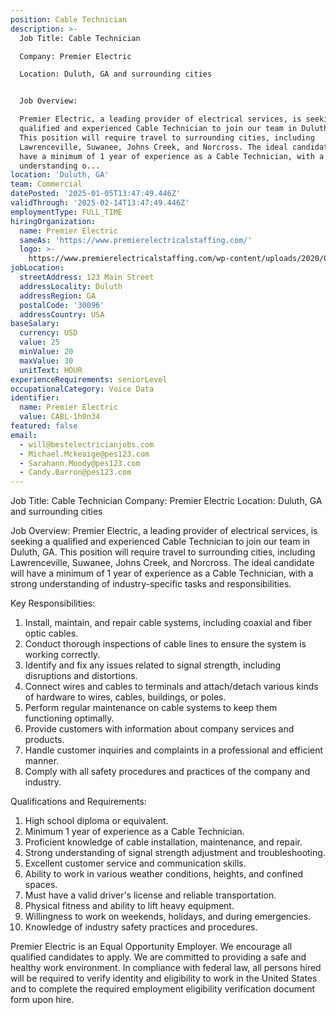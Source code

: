 ```yaml
---
position: Cable Technician
description: >-
  Job Title: Cable Technician 

  Company: Premier Electric 

  Location: Duluth, GA and surrounding cities 


  Job Overview: 

  Premier Electric, a leading provider of electrical services, is seeking a
  qualified and experienced Cable Technician to join our team in Duluth, GA.
  This position will require travel to surrounding cities, including
  Lawrenceville, Suwanee, Johns Creek, and Norcross. The ideal candidate will
  have a minimum of 1 year of experience as a Cable Technician, with a strong
  understanding o...
location: 'Duluth, GA'
team: Commercial
datePosted: '2025-01-05T13:47:49.446Z'
validThrough: '2025-02-14T13:47:49.446Z'
employmentType: FULL_TIME
hiringOrganization:
  name: Premier Electric
  sameAs: 'https://www.premierelectricalstaffing.com/'
  logo: >-
    https://www.premierelectricalstaffing.com/wp-content/uploads/2020/05/Premier-Electrical-Staffing-logo.png
jobLocation:
  streetAddress: 123 Main Street
  addressLocality: Duluth
  addressRegion: GA
  postalCode: '30096'
  addressCountry: USA
baseSalary:
  currency: USD
  value: 25
  minValue: 20
  maxValue: 30
  unitText: HOUR
experienceRequirements: seniorLevel
occupationalCategory: Voice Data
identifier:
  name: Premier Electric
  value: CABL-1h0n34
featured: false
email:
  - will@bestelectricianjobs.com
  - Michael.Mckeaige@pes123.com
  - Sarahann.Moody@pes123.com
  - Candy.Barron@pes123.com
---
```




Job Title: Cable Technician 
Company: Premier Electric 
Location: Duluth, GA and surrounding cities 

Job Overview: 
Premier Electric, a leading provider of electrical services, is seeking a qualified and experienced Cable Technician to join our team in Duluth, GA. This position will require travel to surrounding cities, including Lawrenceville, Suwanee, Johns Creek, and Norcross. The ideal candidate will have a minimum of 1 year of experience as a Cable Technician, with a strong understanding of industry-specific tasks and responsibilities. 

Key Responsibilities: 

1. Install, maintain, and repair cable systems, including coaxial and fiber optic cables. 
2. Conduct thorough inspections of cable lines to ensure the system is working correctly. 
3. Identify and fix any issues related to signal strength, including disruptions and distortions. 
4. Connect wires and cables to terminals and attach/detach various kinds of hardware to wires, cables, buildings, or poles. 
5. Perform regular maintenance on cable systems to keep them functioning optimally. 
6. Provide customers with information about company services and products. 
7. Handle customer inquiries and complaints in a professional and efficient manner.
8. Comply with all safety procedures and practices of the company and industry.

Qualifications and Requirements: 

1. High school diploma or equivalent. 
2. Minimum 1 year of experience as a Cable Technician. 
3. Proficient knowledge of cable installation, maintenance, and repair. 
4. Strong understanding of signal strength adjustment and troubleshooting. 
5. Excellent customer service and communication skills. 
6. Ability to work in various weather conditions, heights, and confined spaces. 
7. Must have a valid driver's license and reliable transportation. 
8. Physical fitness and ability to lift heavy equipment. 
9. Willingness to work on weekends, holidays, and during emergencies. 
10. Knowledge of industry safety practices and procedures.

Premier Electric is an Equal Opportunity Employer. We encourage all qualified candidates to apply. We are committed to providing a safe and healthy work environment. In compliance with federal law, all persons hired will be required to verify identity and eligibility to work in the United States and to complete the required employment eligibility verification document form upon hire.
